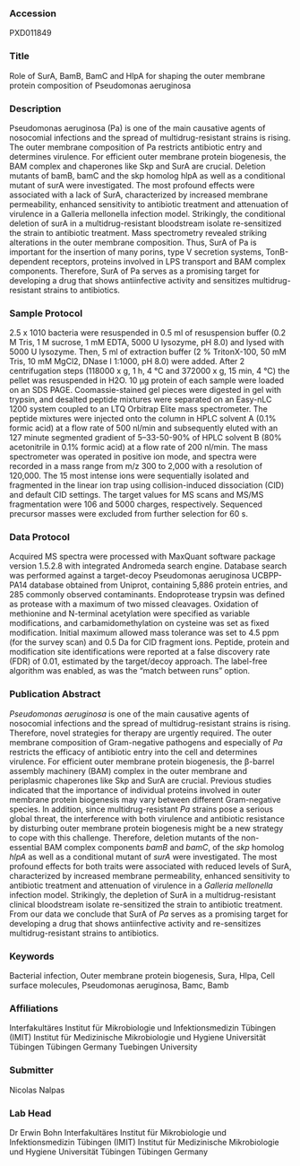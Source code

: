 ### Accession
PXD011849

### Title
Role of SurA, BamB, BamC and HlpA for shaping the outer membrane protein composition of Pseudomonas aeruginosa

### Description
Pseudomonas aeruginosa (Pa) is one of the main causative agents of nosocomial infections and the spread of multidrug-resistant strains is rising. The outer membrane composition of Pa restricts antibiotic entry and determines virulence. For efficient outer membrane protein biogenesis, the BAM complex and chaperones like Skp and SurA are crucial. Deletion mutants of bamB, bamC and the skp homolog hlpA as well as a conditional mutant of surA were investigated. The most profound effects were associated with a lack of SurA, characterized by increased membrane permeability, enhanced sensitivity to antibiotic treatment and attenuation of virulence in a Galleria mellonella infection model. Strikingly, the conditional deletion of surA in a multidrug-resistant bloodstream isolate re-sensitized the strain to antibiotic treatment. Mass spectrometry revealed striking alterations in the outer membrane composition. Thus, SurA of Pa is important for the insertion of many porins, type V secretion systems, TonB-dependent receptors, proteins involved in LPS transport and BAM complex components. Therefore, SurA of Pa serves as a promising target for developing a drug that shows antiinfective activity and sensitizes multidrug-resistant strains to antibiotics.

### Sample Protocol
2.5 x 1010 bacteria were resuspended in 0.5 ml of resuspension buffer (0.2 M Tris, 1 M sucrose, 1 mM EDTA, 5000 U lysozyme, pH 8.0) and lysed with 5000 U lysozyme. Then, 5 ml of extraction buffer (2 % TritonX-100, 50 mM Tris, 10 mM MgCl2, DNase I 1:1000, pH 8.0) were added. After 2 centrifugation steps (118000 x g, 1 h, 4 °C and 372000 x g, 15 min, 4 °C) the pellet was resuspended in H2O. 10 µg protein of each sample were loaded on an SDS PAGE. Coomassie-stained gel pieces were digested in gel with trypsin, and desalted peptide mixtures were separated on an Easy-nLC 1200 system coupled to an LTQ Orbitrap Elite mass spectrometer. The peptide mixtures were injected onto the column in HPLC solvent A (0.1% formic acid) at a flow rate of 500 nl/min and subsequently eluted with an 127 minute segmented gradient of 5–33-50-90% of HPLC solvent B (80% acetonitrile in 0.1% formic acid) at a flow rate of 200 nl/min. The mass spectrometer was operated in positive ion mode, and spectra were recorded in a mass range from m/z 300 to 2,000 with a resolution of 120,000. The 15 most intense ions were sequentially isolated and fragmented in the linear ion trap using collision-induced dissociation (CID) and default CID settings. The target values for MS scans and MS/MS fragmentation were 106 and 5000 charges, respectively. Sequenced precursor masses were excluded from further selection for 60 s.

### Data Protocol
Acquired MS spectra were processed with MaxQuant software package version 1.5.2.8 with integrated Andromeda search engine. Database search was performed against a target-decoy Pseudomonas aeruginosa UCBPP-PA14 database obtained from Uniprot, containing 5,886 protein entries, and 285 commonly observed contaminants. Endoprotease trypsin was defined as protease with a maximum of two missed cleavages. Oxidation of methionine and N-terminal acetylation were specified as variable modifications, and carbamidomethylation on cysteine was set as fixed modification. Initial maximum allowed mass tolerance was set to 4.5 ppm (for the survey scan) and 0.5 Da for CID fragment ions. Peptide, protein and modification site identifications were reported at a false discovery rate (FDR) of 0.01, estimated by the target/decoy approach. The label-free algorithm was enabled, as was the “match between runs” option.

### Publication Abstract
<i>Pseudomonas aeruginosa</i> is one of the main causative agents of nosocomial infections and the spread of multidrug-resistant strains is rising. Therefore, novel strategies for therapy are urgently required. The outer membrane composition of Gram-negative pathogens and especially of <i>Pa</i> restricts the efficacy of antibiotic entry into the cell and determines virulence. For efficient outer membrane protein biogenesis, the &#x3b2;-barrel assembly machinery (BAM) complex in the outer membrane and periplasmic chaperones like Skp and SurA are crucial. Previous studies indicated that the importance of individual proteins involved in outer membrane protein biogenesis may vary between different Gram-negative species. In addition, since multidrug-resistant <i>Pa</i> strains pose a serious global threat, the interference with both virulence and antibiotic resistance by disturbing outer membrane protein biogenesis might be a new strategy to cope with this challenge. Therefore, deletion mutants of the non-essential BAM complex components <i>bamB</i> and <i>bamC</i>, of the <i>skp</i> homolog <i>hlpA</i> as well as a conditional mutant of <i>surA</i> were investigated. The most profound effects for both traits were associated with reduced levels of SurA, characterized by increased membrane permeability, enhanced sensitivity to antibiotic treatment and attenuation of virulence in a <i>Galleria mellonella</i> infection model. Strikingly, the depletion of SurA in a multidrug-resistant clinical bloodstream isolate re-sensitized the strain to antibiotic treatment. From our data we conclude that SurA of <i>Pa</i> serves as a promising target for developing a drug that shows antiinfective activity and re-sensitizes multidrug-resistant strains to antibiotics.

### Keywords
Bacterial infection, Outer membrane protein biogenesis, Sura, Hlpa, Cell surface molecules, Pseudomonas aeruginosa, Bamc, Bamb

### Affiliations
Interfakultäres Institut für Mikrobiologie und Infektionsmedizin Tübingen (IMIT) Institut für Medizinische Mikrobiologie und Hygiene Universität Tübingen Tübingen Germany
Tuebingen University

### Submitter
Nicolas Nalpas

### Lab Head
Dr Erwin Bohn
Interfakultäres Institut für Mikrobiologie und Infektionsmedizin Tübingen (IMIT) Institut für Medizinische Mikrobiologie und Hygiene Universität Tübingen Tübingen Germany


